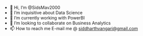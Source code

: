 - 👋 Hi, I’m @SidsMav2000
- 👀 I’m inquisitive about Data Science
- 🌱 I’m currently working with PowerBI
- 💞️ I’m looking to collaborate on Business Analytics
- 📫 How to reach me E-mail me @ siddharthvangari@gmail.com

<!---
SidsMav2000/SidsMav2000 is a ✨ special ✨ repository because its `README.md` (this file) appears on your GitHub profile.
You can click the Preview link to take a look at your changes.
--->
